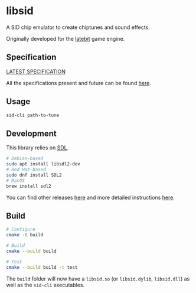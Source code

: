 libsid
===

A SID chip emulator to create chiptunes and sound effects. 

Originally developed for the [latebit](https://github.com/latebit/latebit-engine/) game
engine.

## Specification

[LATEST SPECIFICATION](./docs/spec-v0.md)

All the specifications present and future can be found [here](./docs/).

## Usage

```sh
sid-cli path-to-tune
```

## Development

This library relies on [SDL](https://www.libsdl.org/). 

```sh
# Debian-based
sudo apt install libsdl2-dev
# Red Hat-based
sudo dnf install SDL2
# MacOS
brew install sdl2
```

You can find other releases [here](https://github.com/libsdl-org/SDL/releases) and more 
detailed instructions [here](https://wiki.libsdl.org/SDL2/Installation).

## Build

```sh
# Configure
cmake -B build

# Build
cmake --build build

# Test
cmake --build build -t test
```

The `build` folder will now have a `libsid.so` (or `libsid.dylib`, `libsid.dll`) as well as 
the `sid-cli` executables.
